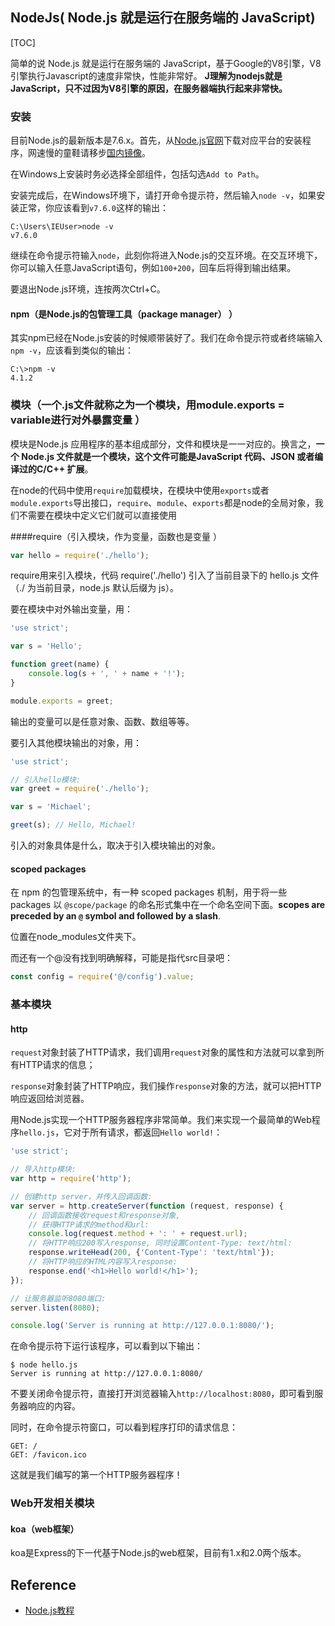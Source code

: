 ## NodeJs( Node.js 就是运行在服务端的 JavaScript)

[TOC]

简单的说 Node.js 就是运行在服务端的 JavaScript，基于Google的V8引擎，V8引擎执行Javascript的速度非常快，性能非常好。 **J理解为nodejs就是JavaScript，只不过因为V8引擎的原因，在服务器端执行起来非常快。**

### 安装

目前Node.js的最新版本是7.6.x。首先，从[Node.js官网](https://nodejs.org/)下载对应平台的安装程序，网速慢的童鞋请移步[国内镜像](https://pan.baidu.com/s/1kU5OCOB#list/path=%2Fpub%2Fnodejs)。

在Windows上安装时务必选择全部组件，包括勾选`Add to Path`。

安装完成后，在Windows环境下，请打开命令提示符，然后输入`node -v`，如果安装正常，你应该看到`v7.6.0`这样的输出：

```
C:\Users\IEUser>node -v
v7.6.0
```

继续在命令提示符输入`node`，此刻你将进入Node.js的交互环境。在交互环境下，你可以输入任意JavaScript语句，例如`100+200`，回车后将得到输出结果。

要退出Node.js环境，连按两次Ctrl+C。

#### npm（是Node.js的包管理工具（package manager） ）

其实npm已经在Node.js安装的时候顺带装好了。我们在命令提示符或者终端输入`npm -v`，应该看到类似的输出：

```
C:\>npm -v
4.1.2
```

### 模块（一个.js文件就称之为一个模块，用module.exports = variable进行对外暴露变量 ）

模块是Node.js 应用程序的基本组成部分，文件和模块是一一对应的。换言之，**一个 Node.js 文件就是一个模块，这个文件可能是JavaScript 代码、JSON 或者编译过的C/C++ 扩展**。 

在node的代码中使用`require`加载模块，在模块中使用`exports`或者`module.exports`导出接口，`require`、`module`、`exports`都是node的全局对象，我们不需要在模块中定义它们就可以直接使用 

####require（引入模块，作为变量，函数也是变量 ）

```javascript
var hello = require('./hello');
```

require用来引入模块，代码 require('./hello') 引入了当前目录下的 hello.js 文件（./ 为当前目录，node.js 默认后缀为 js）。

要在模块中对外输出变量，用：

```javascript
'use strict';

var s = 'Hello';

function greet(name) {
    console.log(s + ', ' + name + '!');
}

module.exports = greet;
```

输出的变量可以是任意对象、函数、数组等等。

要引入其他模块输出的对象，用：

```javascript
'use strict';

// 引入hello模块:
var greet = require('./hello');

var s = 'Michael';

greet(s); // Hello, Michael!
```

引入的对象具体是什么，取决于引入模块输出的对象。

#### scoped packages

在 npm 的包管理系统中，有一种 scoped packages 机制，用于将一些 packages 以 `@scope/package` 的命名形式集中在一个命名空间下面。**scopes are preceded by an `@` symbol and followed by a slash**.

位置在node_modules文件夹下。

而还有一个@没有找到明确解释，可能是指代src目录吧：

```javascript
const config = require('@/config').value;
```



### 基本模块

#### http

`request`对象封装了HTTP请求，我们调用`request`对象的属性和方法就可以拿到所有HTTP请求的信息；

`response`对象封装了HTTP响应，我们操作`response`对象的方法，就可以把HTTP响应返回给浏览器。

用Node.js实现一个HTTP服务器程序非常简单。我们来实现一个最简单的Web程序`hello.js`，它对于所有请求，都返回`Hello world!`：

```javascript
'use strict';

// 导入http模块:
var http = require('http');

// 创建http server，并传入回调函数:
var server = http.createServer(function (request, response) {
    // 回调函数接收request和response对象,
    // 获得HTTP请求的method和url:
    console.log(request.method + ': ' + request.url);
    // 将HTTP响应200写入response, 同时设置Content-Type: text/html:
    response.writeHead(200, {'Content-Type': 'text/html'});
    // 将HTTP响应的HTML内容写入response:
    response.end('<h1>Hello world!</h1>');
});

// 让服务器监听8080端口:
server.listen(8080);

console.log('Server is running at http://127.0.0.1:8080/');
```

在命令提示符下运行该程序，可以看到以下输出：

```
$ node hello.js 
Server is running at http://127.0.0.1:8080/
```

不要关闭命令提示符，直接打开浏览器输入`http://localhost:8080`，即可看到服务器响应的内容。

同时，在命令提示符窗口，可以看到程序打印的请求信息：

```
GET: /
GET: /favicon.ico
```

这就是我们编写的第一个HTTP服务器程序！

### Web开发相关模块

#### koa（web框架）

koa是Express的下一代基于Node.js的web框架，目前有1.x和2.0两个版本。

## Reference

- [Node.js教程](https://www.runoob.com/nodejs/nodejs-tutorial.html )